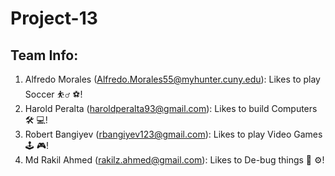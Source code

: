 # Project-13

## Team Info:

1. Alfredo Morales (Alfredo.Morales55@myhunter.cuny.edu): Likes to play Soccer ⛹️‍♂️ ⚽️!
2. Harold Peralta (haroldperalta93@gmail.com): Likes to build Computers 🛠 💻!
3. Robert Bangiyev (rbangiyev123@gmail.com): Likes to play Video Games 🕹 🎮!
4. Md Rakil Ahmed (rakilz.ahmed@gmail.com): Likes to De-bug things 🔨 ⚙️!
